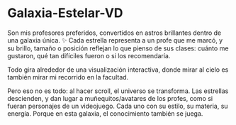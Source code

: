 # Galaxia-Estelar-VD

Son mis profesores preferidos, convertidos en astros brillantes dentro de una galaxia única. ✨
Cada estrella representa a un profe que me marcó, y su brillo, tamaño o posición reflejan lo que pienso de sus clases: cuánto me gustaron, qué tan difíciles fueron o si los recomendaría.

Todo gira alrededor de una visualización interactiva, donde mirar al cielo es también mirar mi recorrido en la facultad.

Pero eso no es todo: al hacer scroll, el universo se transforma. Las estrellas descienden, y dan lugar a muñequitos/avatares de los profes, como si fueran personajes de un videojuego. Cada uno con su estilo, su materia, su energía. Porque en esta galaxia, el conocimiento también se juega.
